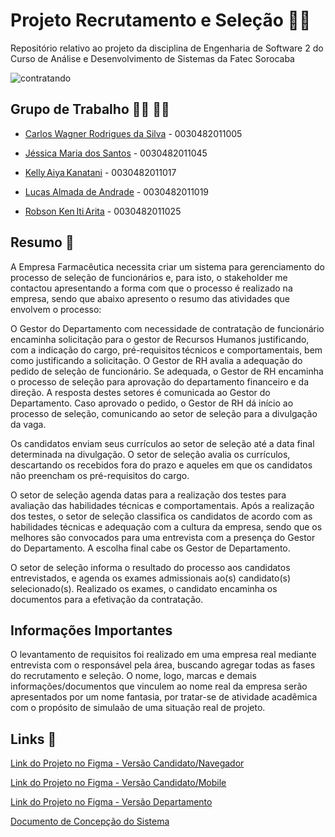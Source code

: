 # Projeto Recrutamento e Seleção 🧑‍💼

Repositório relativo ao projeto da disciplina de Engenharia de Software 2 do Curso de Análise e Desenvolvimento de Sistemas da Fatec Sorocaba



![contratando](https://user-images.githubusercontent.com/61124810/119904476-d8ace400-bf20-11eb-828b-8ed54b8e508f.gif)



## Grupo de Trabalho 🧑‍🎓 👨‍🎓

- [Carlos Wagner Rodrigues da Silva](https://github.com/carloswagner1) - 0030482011005

- [Jéssica Maria dos Santos](https://github.com/jessiemdsantos) - 0030482011045 

- [Kelly Aiya Kanatani](https://github.com/KellyKanatani) - 0030482011017 

- [Lucas Almada de Andrade](https://github.com/AlmadaLucas) - 0030482011019

- [Robson Ken Iti Arita](https://github.com/RobsonArita) - 0030482011025 

## Resumo 📖

A Empresa Farmacêutica necessita criar um sistema para gerenciamento do processo de seleção de funcionários e, para isto, o stakeholder me contactou apresentando a forma com que o processo é realizado na empresa, sendo que abaixo apresento o resumo das atividades que envolvem o processo: 

 

O Gestor do Departamento com necessidade de contratação de funcionário encaminha solicitação para o gestor de Recursos Humanos justificando, com a indicação do cargo, pré-requisitos técnicos e comportamentais, bem como justificando a solicitação. O Gestor de RH avalia a adequação do pedido de seleção de funcionário. Se adequada, o Gestor de RH encaminha o processo de seleção para aprovação do departamento financeiro e da direção. A resposta destes setores é comunicada ao Gestor do Departamento. Caso aprovado o pedido, o Gestor de RH dá início ao processo de seleção, comunicando ao setor de seleção para a divulgação da vaga. 

 

Os candidatos enviam seus currículos ao setor de seleção até a data final determinada na divulgação. O setor de seleção avalia os currículos, descartando os recebidos fora do prazo e aqueles em que os candidatos não preencham os pré-requisitos do cargo. 

 

O setor de seleção agenda datas para a realização dos testes para avaliação das habilidades técnicas e comportamentais. Após a realização dos testes, o setor de seleção classifica os candidatos de acordo com as habilidades técnicas e adequação com a cultura da empresa, sendo que os melhores são convocados para uma entrevista com a presença do Gestor do Departamento. A escolha final cabe os Gestor de Departamento. 

 

O setor de seleção informa o resultado do processo aos candidatos entrevistados, e agenda os exames admissionais ao(s) candidato(s) selecionado(s). Realizado os exames, o candidato encaminha os documentos para a efetivação da contratação. 

## Informações Importantes
O levantamento de requisitos foi realizado em uma empresa real mediante entrevista com o responsável pela área, buscando agregar todas as fases do recrutamento e seleção. O nome, logo, marcas e demais informações/documentos que vinculem ao nome real da empresa serão apresentados por um nome fantasia, por tratar-se de atividade acadêmica com o propósito de simulaão de uma situação real de projeto.

## Links 📎

[Link do Projeto no Figma - Versão Candidato/Navegador](https://www.figma.com/proto/Htu9VUBWhEUlelJZ1RKN3n/Vers%C3%A3o-Cliente-Computador-Navegador?node-id=7%3A6&scaling=min-zoom&page-id=0%3A1)

[Link do Projeto no Figma - Versão Candidato/Mobile](https://www.figma.com/proto/jBBEs48VeDdrGyTH7KL38f/Vers%C3%A3o-Cliente-Mobile?scaling=scale-down&page-id=0%3A1&node-id=22%3A9)

[Link do Projeto no Figma - Versão Departamento](https://www.figma.com/proto/m8ZSqOP3JYyjPY9HutjlZ6/Vers%C3%A3o-Departamento-Computador?scaling=contain&page-id=0%3A1&node-id=7%3A2)

[Documento de Concepção do Sistema](https://fatecspgov.sharepoint.com/:w:/s/GrupodeTrabalhos/EYzCWS7D8cRBpuHo2AUFUoIBFH_ftfwreMwgW3rgXa9JRg?e=dYLdr3)



